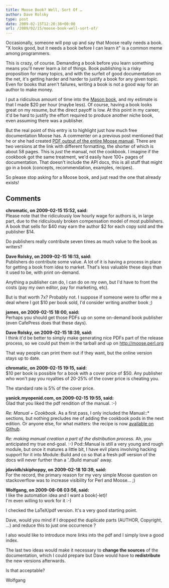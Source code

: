 ```yaml
---
title: Moose Book? Well, Sort Of …
author: Dave Rolsky
type: post
date: 2009-02-15T12:20:38+00:00
url: /2009/02/15/moose-book-well-sort-of/
---
```


Occasionally, someone will pop up and say that Moose really needs a book. "X looks good, but it
needs a book before I can learn it" is a common meme among programmers.

This is crazy, of course. Demanding a book before you learn something means you'll never learn a
_lot_ of things. Book publishing is a risky proposition for many topics, and with the surfeit of
good documentation on the net, it's getting harder and harder to justify a book for any given topic.
Even for books that aren't failures, writing a book is not a good way for an author to make money.

I put a ridiculous amount of time into the [Mason book][1], and my estimate is that I made $20 per
hour (maybe less). Of course, having a book looks great on my resume, but the direct payoff is low.
At this point in my career, it'd be hard to justify the effort required to produce another niche
book, even assuming there was a publisher.

But the real point of this entry is to highlight just how much free documentation Moose has. A
commenter on a previous post mentioned that he or she had created [PDF output of the entire Moose
manual][2]. There are two versions at the link with different formatting, the shorter of which is
about 58 pages. This is _just_ the manual, not the cookbook. I imagine if the cookbook got the same
treatment, we'd easily have 100+ pages of documentation. That doesn't include the API docs, this is
all stuff that might go in a book (concepts, recommendation, examples, recipes).

So please stop asking for a Moose book, and just read the one that already exists!

[1]: http://www.masonbook.com
[2]: http://babyl.dyndns.org/techblog/manuals/

## Comments

**chromatic, on 2009-02-15 15:52, said:**  
Please note that the ridiculously low hourly wage for authors is, in large part, due to the
ridiculously broken compensation model of most publishers. A book that sells for $40 may earn the
author $2 for each copy sold and the publisher $14.

Do publishers really contribute seven times as much value to the book as writers?

**Dave Rolsky, on 2009-02-15 16:13, said:**  
Publishers do contribute some value. A lot of it is having a process in place for getting a book
from idea to market. That's less valuable these days than it used to be, with print on-demand.

Anything a publisher can do, I can do on my own, but I'd have to front the costs (pay my own editor,
pay for marketing, etc).

But is that worth 7x? Probably not. I suppose if someone were to offer me a deal where I got $10 per
book sold, I'd consider writing another book ;)

**james, on 2009-02-15 18:00, said:**  
Perhaps you should get those PDFs up on some on-demand book publisher (even CafePress does that
these days).

**Dave Rolsky, on 2009-02-15 18:39, said:**  
I think it'd be better to simply make generating nice PDFs part of the release process, so we could
put them in the tarball and up on <http://moose.perl.org>

That way people can print them out if they want, but the online version stays up to date.

**chromatic, on 2009-02-15 19:15, said:**  
$10 per book is possible for a book with a cover price of $50. Any publisher who won't pay you
royalties of 20-25% of the cover price is cheating you.

The standard rate is 5% of the cover price.

**yanick.myopenid.com, on 2009-02-15 19:55, said:**  
Glad that you liked the pdf rendition of the manual. :-)

_Re: Manual + Cookbook._ As a first pass, I only included the Manual::\*  
sections, but nothing precludes me of adding the cookbook pods in the next  
edition. Or anyone else, for what matters: the recipe is now
[available on Github](http://github.com/yanick/pod-manual/blob/d6be8bddb9e1e085a569a97b01daee44015b9d7a/examples/moose.pl).

_Re: making manual creation a part of the distribution process._ Ah, you  
anticipated my true end-goal. :-) Pod::Manual is still a very young and rough  
module, but once it matures a little bit, I have evil plans involving hacking  
support for it into Module::Build and co so that a fresh pdf version of the  
docs will never further than a './Build manual' away.

**jdavidb/skiphoppy, on 2009-02-18 10:39, said:**  
For the record, the primary reason for my very simple Moose question on stackoverflow was to
increase visibility for Perl and Moose... ;)

**Wolfgang, on 2009-08-08 03:56, said:**  
I like the automation idea and I want a book(-let)!  
I'm even willing to work for it :-)

I checked the LaTeX/pdf version. It's a very good starting point.

Dave, would you mind if I dropped the duplicate parts (AUTHOR, Copyright, ...) and reduce this to
just one occurrence ?

I also would like to introduce more links into the pdf and I simply love a good index.

The last two ideas would make it necessary to **change the sources** of the documentation, which I
could prepare but Dave would have to **redistribute** the new versions afterwards.

Is that acceptable?

Wolfgang
